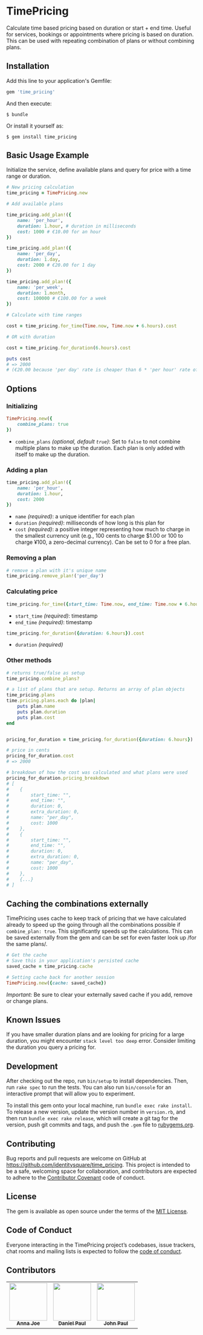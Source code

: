 # TimePricing

Calculate time based pricing based on duration or start + end time. Useful for services, bookings or appointments where pricing is based on duration. This can be used with repeating combination of plans or without combining plans.

## Installation

Add this line to your application's Gemfile:

```ruby
gem 'time_pricing'
```

And then execute:

    $ bundle

Or install it yourself as:

    $ gem install time_pricing

## Basic Usage Example

Initialize the service, define available plans and query for price with a time range or duration.

``` ruby
# New pricing calculation
time_pricing = TimePricing.new

# Add available plans

time_pricing.add_plan!({
    name: 'per_hour',
    duration: 1.hour, # duration in milliseconds
    cost: 1000 # €10.00 for an hour
})

time_pricing.add_plan!({
    name: 'per_day',
    duration: 1.day,
    cost: 2000 # €20.00 for 1 day
})

time_pricing.add_plan!({
    name: 'per_week',
    duration: 1.month,
    cost: 100000 # €100.00 for a week
})

# Calculate with time ranges

cost = time_pricing.for_time(Time.now, Time.now + 6.hours).cost

# OR with duration

cost = time_pricing.for_duration(6.hours).cost

puts cost
# => 2000
# (€20.00 because 'per day' rate is cheaper than 6 * 'per hour' rate of €60.00 in total)
```

## Options

### Initializing

``` ruby
TimePricing.new({
    combine_plans: true
})
```
* `combine_plans` *(optional, default `true`)*: Set to `false` to not combine multiple plans to make up the duration. Each plan is only added with itself to make up the duration.

### Adding a plan

``` ruby
time_pricing.add_plan!({
    name: 'per_hour',
    duration: 1.hour,
    cost: 2000
})
```

* `name` *(required)*: a unique identifier for each plan
* `duration` *(required)*: milliseconds of how long is this plan for
* `cost` *(required)*: a positive integer representing how much to charge in the smallest currency unit (e.g., 100 cents to charge $1.00 or 100 to charge ¥100, a zero-decimal currency). Can be set to 0 for a free plan.

### Removing a plan

``` ruby
# remove a plan with it's unique name
time_pricing.remove_plan!('per_day')
```

### Calculating price

``` ruby
time_pricing.for_time({start_time: Time.now, end_time: Time.now + 6.hours}).cost
```

* `start_time` *(required)*: timestamp
* `end_time` *(required)*: timestamp


``` ruby
time_pricing.for_duration({duration: 6.hours}).cost
```

* `duration` *(required)*

### Other methods

``` ruby
# returns true/false as setup
time_pricing.combine_plans?

# a list of plans that are setup. Returns an array of plan objects
time_pricing.plans
time.pricing.plans.each do |plan|
    puts plan.name
    puts plan.duration
    puts plan.cost
end


pricing_for_duration = time_pricing.for_duration({duration: 6.hours})

# price in cents
pricing_for_duration.cost
# => 2000

# breakdown of how the cost was calculated and what plans were used
pricing_for_duration.pricing_breakdown
# [
#    {
#        start_time: "",
#        end_time: "",
#        duration: 0,
#        extra_duration: 0,
#        name: "per_day",
#        cost: 1000
#    },
#    {
#        start_time: "",
#        end_time: "",
#        duration: 0,
#        extra_duration: 0,
#        name: "per_day",
#        cost: 1000
#    },
#    {...}
# ]

```

## Caching the combinations externally

TimePricing uses cache to keep track of pricing that we have calculated already to speed up the going through all the combinations possible if `combine_plan: true`. This significantly speeds up the calculations. This can be saved externally from the gem and can be set for even faster look up /for the same plans/.


``` ruby
# Get the cache
# Save this in your application's persisted cache
saved_cache = time_pricing.cache

# Setting cache back for another session
TimePricing.new({cache: saved_cache})
```

*Important:* Be sure to clear your externally saved cache if you add, remove or change plans.


## Known Issues

If you have smaller duration plans and are looking for pricing for a large duration, you might encounter `stack level too deep` error. Consider limiting the duration you query a pricing for.   


## Development

After checking out the repo, run `bin/setup` to install dependencies. Then, run `rake spec` to run the tests. You can also run `bin/console` for an interactive prompt that will allow you to experiment.

To install this gem onto your local machine, run `bundle exec rake install`. To release a new version, update the version number in `version.rb`, and then run `bundle exec rake release`, which will create a git tag for the version, push git commits and tags, and push the `.gem` file to [rubygems.org](https://rubygems.org).

## Contributing

Bug reports and pull requests are welcome on GitHub at https://github.com/identitysquare/time_pricing. This project is intended to be a safe, welcoming space for collaboration, and contributors are expected to adhere to the [Contributor Covenant](http://contributor-covenant.org) code of conduct.

## License

The gem is available as open source under the terms of the [MIT License](https://opensource.org/licenses/MIT).

## Code of Conduct

Everyone interacting in the TimePricing project’s codebases, issue trackers, chat rooms and mailing lists is expected to follow the [code of conduct](https://github.com/[USERNAME]/time_pricing/blob/master/CODE_OF_CONDUCT.md).

## Contributors

<!-- ALL-CONTRIBUTORS-LIST:START -->
<!-- prettier-ignore-start -->
<!-- markdownlint-disable -->
<table>
  <tr>
    <td align="center"><a href="https://github.com/Annajoe96"><img src="https://avatars0.githubusercontent.com/u/57370408?v=4" width="100px;" alt=""/><br /><sub><b>Anna Joe</b></sub></a></td>
    <td align="center"><a href="https://github.com/danielpaul"><img src="https://avatars3.githubusercontent.com/u/333233?v=4" width="100px;" alt=""/><br /><sub><b>Daniel Paul</b></sub></a></td>
    <td align="center"><a href="https://github.com/iJohnPaul"><img src="https://avatars0.githubusercontent.com/u/25507937?v=4" width="100px;" alt=""/><br /><sub><b>John Paul</b></sub></a></td>
  </tr>
</table>

<!-- markdownlint-enable -->
<!-- prettier-ignore-end -->
<!-- ALL-CONTRIBUTORS-LIST:END -->

